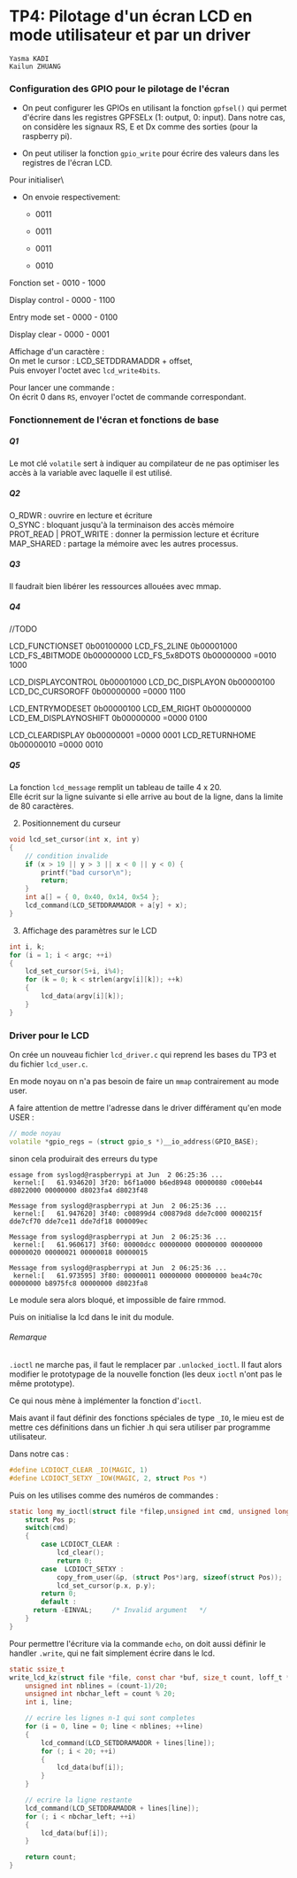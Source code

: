 # TP4: Pilotage d'un écran LCD en mode utilisateur et par un driver

```
Yasma KADI
Kailun ZHUANG
```

### Configuration des GPIO pour le pilotage de l'écran

- On peut configurer les GPIOs en utilisant la fonction `gpfsel()` qui permet d'écrire dans les registres GPFSELx (1: output, 0: input). Dans notre cas, on considère les signaux RS, E et Dx comme des sorties (pour la raspberry pi).

- On peut utiliser la fonction `gpio_write` pour écrire des valeurs dans les registres de l'écran LCD.

Pour initialiser\
- On envoie respectivement: 
	- 0011
	- 0011
	
	- 0011
	- 0010

Fonction set
	- 0010
	- 1000

Display control
	- 0000
	- 1100

Entry mode set
	- 0000
	- 0100

Display clear
	- 0000
	- 0001

Affichage d'un caractère :\
On met le cursor : LCD_SETDDRAMADDR + offset, \
Puis envoyer l'octet avec `lcd_write4bits`.

Pour lancer une commande : \
On écrit 0 dans `RS`, envoyer l'octet de commande correspondant.

### Fonctionnement de l'écran et fonctions de base


##### Q1
Le mot clé `volatile` sert à indiquer au compilateur de ne pas optimiser les accès à la variable avec laquelle il est utilisé.

##### Q2
O_RDWR : ouvrire en lecture et écriture \
O_SYNC : bloquant jusqu'à la terminaison des accès mémoire\
PROT_READ | PROT_WRITE : donner la permission lecture et écriture\
MAP_SHARED : partage la mémoire avec les autres processus.

##### Q3
Il faudrait bien libérer les ressources allouées avec mmap.

##### Q4
//TODO

LCD_FUNCTIONSET         0b00100000
LCD_FS_2LINE            0b00001000
LCD_FS_4BITMODE         0b00000000
LCD_FS_5x8DOTS          0b00000000
						=0010 
						 1000

LCD_DISPLAYCONTROL      0b00001000
LCD_DC_DISPLAYON        0b00000100
LCD_DC_CURSOROFF        0b00000000
   						=0000 
   						 1100

LCD_ENTRYMODESET        0b00000100
LCD_EM_RIGHT            0b00000000
LCD_EM_DISPLAYNOSHIFT   0b00000000
						=0000 
						 0100


LCD_CLEARDISPLAY        0b00000001
						=0000
						 0001
LCD_RETURNHOME          0b00000010
 						=0000
 						 0010

##### Q5
La fonction `lcd_message` remplit un tableau de taille 4 x 20.\
Elle écrit sur la ligne suivante si elle arrive au bout de la ligne, dans la limite de 80 caractères.

2. Positionnement du curseur

```c
void lcd_set_cursor(int x, int y)
{   
	// condition invalide
    if (x > 19 || y > 3 || x < 0 || y < 0) {
        printf("bad cursor\n");
        return;
    }
    int a[] = { 0, 0x40, 0x14, 0x54 };
    lcd_command(LCD_SETDDRAMADDR + a[y] + x);
}

```

3. Affichage des paramètres sur le LCD

```c
int i, k;
for (i = 1; i < argc; ++i)
{
    lcd_set_cursor(5+i, i%4);
    for (k = 0; k < strlen(argv[i][k]); ++k)
    {
        lcd_data(argv[i][k]);
    }
}
```

### Driver pour le LCD

On crée un nouveau fichier `lcd_driver.c` qui reprend les bases du TP3 et du fichier `lcd_user.c`.

En mode noyau on n'a pas besoin de faire un `mmap` contrairement au mode user.

A faire attention de mettre l'adresse dans le driver différament qu'en mode USER :
```cpp
// mode noyau
volatile *gpio_regs = (struct gpio_s *)__io_address(GPIO_BASE);
```
sinon cela produirait des erreurs du type 
```
essage from syslogd@raspberrypi at Jun  2 06:25:36 ...
 kernel:[   61.934620] 3f20: b6f1a000 b6ed8948 00000080 c000eb44 d8022000 00000000 d8023fa4 d8023f48

Message from syslogd@raspberrypi at Jun  2 06:25:36 ...
 kernel:[   61.947620] 3f40: c00899d4 c00879d8 dde7c000 0000215f dde7cf70 dde7ce11 dde7df18 000009ec

Message from syslogd@raspberrypi at Jun  2 06:25:36 ...
 kernel:[   61.960617] 3f60: 00000dcc 00000000 00000000 00000000 00000020 00000021 00000018 00000015

Message from syslogd@raspberrypi at Jun  2 06:25:36 ...
 kernel:[   61.973595] 3f80: 00000011 00000000 00000000 bea4c70c 00000000 b8975fc8 00000000 d8023fa8

 ```
 Le module sera alors bloqué, et impossible de faire rmmod.

Puis on initialise la lcd dans le init du module.

###### Remarque
`.ioctl` ne marche pas, il faut le remplacer par `.unlocked_ioctl`. Il faut alors modifier le prototypage de la nouvelle fonction (les deux `ioctl` n'ont pas le même prototype).

Ce qui nous mène à implémenter la fonction d'`ioctl`.

Mais avant il faut définir des fonctions spéciales de type `_IO`, le mieu est de mettre ces définitions dans un fichier .h qui sera utiliser par programme utilisateur.

Dans notre cas :

```c
#define LCDIOCT_CLEAR _IO(MAGIC, 1)
#define LCDIOCT_SETXY _IOW(MAGIC, 2, struct Pos *)
```

Puis on les utilises comme des numéros de commandes :

```c
static long my_ioctl(struct file *filep,unsigned int cmd, unsigned long arg) {
	struct Pos p;
    switch(cmd)
    {
  		case LCDIOCT_CLEAR :
	      	lcd_clear();
	      	return 0;
    	case  LCDIOCT_SETXY :
	        copy_from_user(&p, (struct Pos*)arg, sizeof(struct Pos));
	        lcd_set_cursor(p.x, p.y);
      	return 0;
        default :
      return -EINVAL;     /* Invalid argument   */
    }
}
```

Pour permettre l'écriture via la commande `echo`, on doit aussi définir le handler `.write`, qui ne fait simplement écrire dans le lcd.

```c
static ssize_t 
write_lcd_kz(struct file *file, const char *buf, size_t count, loff_t *ppos) {
	unsigned int nblines = (count-1)/20;
	unsigned int nbchar_left = count % 20;
	int i, line;

	// ecrire les lignes n-1 qui sont completes
	for (i = 0, line = 0; line < nblines; ++line)
	{
		lcd_command(LCD_SETDDRAMADDR + lines[line]);
		for (; i < 20; ++i)
		{
			lcd_data(buf[i]);
		}
	}

	// ecrire la ligne restante
	lcd_command(LCD_SETDDRAMADDR + lines[line]);
	for (; i < nbchar_left; ++i)
	{
		lcd_data(buf[i]);
	}

    return count;
}
```
